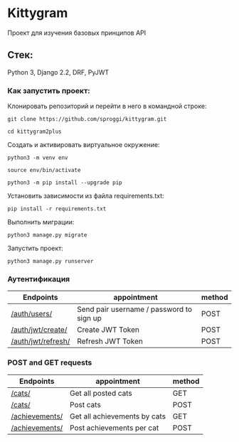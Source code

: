# Kittygram
Проект для изучения базовых принципов API

## Стек:
Python 3, Django 2.2, DRF, PyJWT

### Как запустить проект:

Клонировать репозиторий и перейти в него в командной строке:

```
git clone https://github.com/sproggi/kittygram.git
```

```
cd kittygram2plus
```

Cоздать и активировать виртуальное окружение:

```
python3 -m venv env
```

```
source env/bin/activate
```

```
python3 -m pip install --upgrade pip
```

Установить зависимости из файла requirements.txt:

```
pip install -r requirements.txt
```

Выполнить миграции:

```
python3 manage.py migrate
```

Запустить проект:

```
python3 manage.py runserver
```
### Аутентификация
| Endpoints | appointment | method |
| ------ | ------ | ------ |
| [/auth/users/] | Send pair username / password to sign up | POST |
| [/auth/jwt/create/] | Create JWT Token | POST |
| [/auth/jwt/refresh/] | Refresh JWT Token | POST |

### POST and GET requests
| Endpoints | appointment | method |
| ------ | ------ | ------ |
| [/cats/] | Get all posted cats | GET |
| [/cats/] | Post cats | POST |
| [/achievements/] | Get all achievements by cats | GET |
| [/achievements/] | Post achievements per cat | POST |


[/auth/users/]: <https://127.0.0.1:8000/auth/users/>
[/auth/jwt/create/]: <https://127.0.0.1:8000/auth/jwt/create/>
[/auth/jwt/refresh/]: <https://127.0.0.1:8000/auth/jwt/refresh/>
[/cats/]: <https://127.0.0.1:8000/cats/>
[/achievements/]: <https://127.0.0.1:8000/achievements/>

